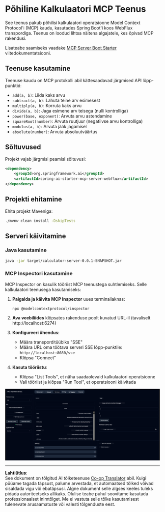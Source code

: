 <!--
CO_OP_TRANSLATOR_METADATA:
{
  "original_hash": "ed9cab32cc67c12d8969b407aa47100a",
  "translation_date": "2025-10-11T11:45:14+00:00",
  "source_file": "03-GettingStarted/01-first-server/solution/java/README.md",
  "language_code": "et"
}
-->
# Põhiline Kalkulaatori MCP Teenus

See teenus pakub põhilisi kalkulaatori operatsioone Model Context Protocol'i (MCP) kaudu, kasutades Spring Boot'i koos WebFlux transpordiga. Teenus on loodud lihtsa näitena algajatele, kes õpivad MCP rakendusi.

Lisateabe saamiseks vaadake [MCP Server Boot Starter](https://docs.spring.io/spring-ai/reference/api/mcp/mcp-server-boot-starter-docs.html) viitedokumentatsiooni.

## Teenuse kasutamine

Teenuse kaudu on MCP protokolli abil kättesaadavad järgmised API lõpp-punktid:

- `add(a, b)`: Liida kaks arvu
- `subtract(a, b)`: Lahuta teine arv esimesest
- `multiply(a, b)`: Korruta kaks arvu
- `divide(a, b)`: Jaga esimene arv teisega (nulli kontrolliga)
- `power(base, exponent)`: Arvuta arvu astendamine
- `squareRoot(number)`: Arvuta ruutjuur (negatiivse arvu kontrolliga)
- `modulus(a, b)`: Arvuta jääk jagamisel
- `absolute(number)`: Arvuta absoluutväärtus

## Sõltuvused

Projekt vajab järgmisi peamisi sõltuvusi:

```xml
<dependency>
    <groupId>org.springframework.ai</groupId>
    <artifactId>spring-ai-starter-mcp-server-webflux</artifactId>
</dependency>
```

## Projekti ehitamine

Ehita projekt Maveniga:
```bash
./mvnw clean install -DskipTests
```

## Serveri käivitamine

### Java kasutamine

```bash
java -jar target/calculator-server-0.0.1-SNAPSHOT.jar
```

### MCP Inspectori kasutamine

MCP Inspector on kasulik tööriist MCP teenustega suhtlemiseks. Selle kalkulaatori teenusega kasutamiseks:

1. **Paigalda ja käivita MCP Inspector** uues terminaliaknas:
   ```bash
   npx @modelcontextprotocol/inspector
   ```

2. **Ava veebiliides** klõpsates rakenduse poolt kuvatud URL-il (tavaliselt http://localhost:6274)

3. **Konfigureeri ühendus**:
   - Määra transporditüübiks "SSE"
   - Määra URL oma töötava serveri SSE lõpp-punktile: `http://localhost:8080/sse`
   - Klõpsa "Connect"

4. **Kasuta tööriistu**:
   - Klõpsa "List Tools", et näha saadaolevaid kalkulaatori operatsioone
   - Vali tööriist ja klõpsa "Run Tool", et operatsiooni käivitada

![MCP Inspectori ekraanipilt](../../../../../../translated_images/tool.40e180a7b0d0fe2067cf96435532b01f63f7f8619d6b0132355a04b426b669ac.et.png)

---

**Lahtiütlus**:  
See dokument on tõlgitud AI tõlketeenuse [Co-op Translator](https://github.com/Azure/co-op-translator) abil. Kuigi püüame tagada täpsust, palume arvestada, et automaatsed tõlked võivad sisaldada vigu või ebatäpsusi. Algne dokument selle algses keeles tuleks pidada autoriteetseks allikaks. Olulise teabe puhul soovitame kasutada professionaalset inimtõlget. Me ei vastuta selle tõlke kasutamisest tulenevate arusaamatuste või valesti tõlgenduste eest.